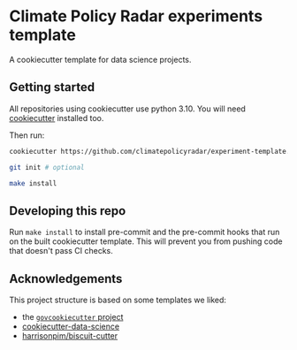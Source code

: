 # Climate Policy Radar experiments template

A cookiecutter template for data science projects.

## Getting started

All repositories using cookiecutter use python 3.10. You will need [cookiecutter](https://cookiecutter.readthedocs.io/en/latest/installation.html) installed too.

Then run:

``` bash
cookiecutter https://github.com/climatepolicyradar/experiment-template.git

git init # optional

make install
```

## Developing this repo

Run `make install` to install pre-commit and the pre-commit hooks that run on the built cookiecutter template. This will prevent you from pushing code that doesn't pass CI checks.

## Acknowledgements

This project structure is based on some templates we liked:

* the [`govcookiecutter` project](https://github.com/best-practice-and-impact/govcookiecutter)
* [cookiecutter-data-science](https://github.com/drivendata/cookiecutter-data-science)
* [harrisonpim/biscuit-cutter](https://github.com/harrisonpim/biscuit-cutter)
